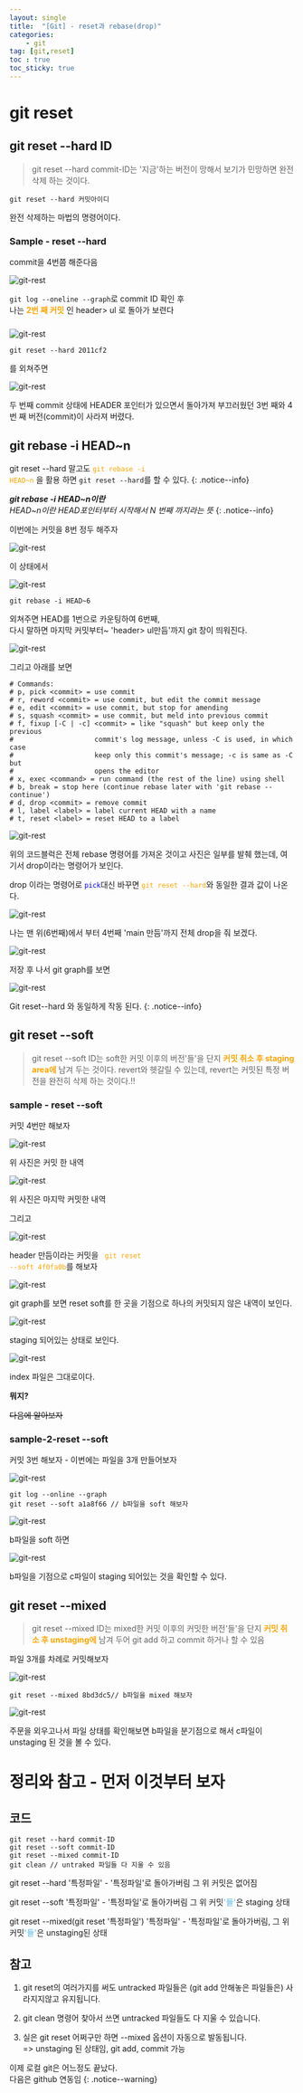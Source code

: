 ```yaml
---
layout: single
title:  "[Git] - reset과 rebase(drop)"
categories:
    - git
tag: [git,reset]
toc : true
toc_sticky: true
---
```


# git reset


## git reset --hard ID
> git reset --hard commit-ID는  '지금'하는 버전이 망해서 보기가 민망하면 완전 삭제 하는 것이다.



```vim
git reset --hard 커밋아이디
```

완전 삭제하는 마법의 명령어이다.

### Sample - reset --hard

commit을 4번쯤 해준다음

![git-rest](/assets/images/git/20230820/230820-01.PNG)

<code>git log --oneline --graph</code>로 commit ID 확인 후 
<BR>
나는 <strong style='margin-bottom: 10px; display:inline-block; color: orange;'>2번 째 커밋</strong> 인 header> ul 로 돌아가 보련다

![git-rest](/assets/images/git/20230820/230820-02.PNG)



```vim
git reset --hard 2011cf2
```
를 외쳐주면

![git-rest](/assets/images/git/20230820/230820-03.PNG)

두 번째 commit 상태에 HEADER 포인터가 있으면서  돌아가져 부끄러웠던 3번 째와 4번 째 버전(commit)이 사라져 버렸다.


## git rebase -i HEAD~n

git reset --hard 말고도 <code style = 'color:orange;'>git rebase -i HEAD~n</code> 을 활용 하면 <code>git reset --hard</code>를 할 수 있다.
{: .notice--info}

***git rebase -i HEAD~n이란*** <BR> *HEAD~n이란 HEAD포인터부터 시작해서 N 번째 까지라는 뜻*
{: .notice--info}

이번에는 커밋을 8번 정두 해주자

![git-rest](/assets/images/git/20230820/230820-04.PNG)

이 상태에서 

![git-rest](/assets/images/git/20230820/230820-05.PNG)

```vim
git rebase -i HEAD~6
```

외쳐주면 HEAD를 1번으로 카운팅하여 6번째,<BR> 다시 말하면
마지막 커밋부터~ 'header> ul만듬'까지 git 창이 띄워진다.

![git-rest](/assets/images/git/20230820/230820-06.PNG)


그리고 아래를 보면

```vim
# Commands:
# p, pick <commit> = use commit
# r, reword <commit> = use commit, but edit the commit message
# e, edit <commit> = use commit, but stop for amending
# s, squash <commit> = use commit, but meld into previous commit
# f, fixup [-C | -c] <commit> = like "squash" but keep only the previous
#                    commit's log message, unless -C is used, in which case
#                    keep only this commit's message; -c is same as -C but
#                    opens the editor
# x, exec <command> = run command (the rest of the line) using shell
# b, break = stop here (continue rebase later with 'git rebase --continue')
# d, drop <commit> = remove commit
# l, label <label> = label current HEAD with a name
# t, reset <label> = reset HEAD to a label
```

![git-rest](/assets/images/git/20230820/230820-07.PNG)

위의 코드블럭은 전체 rebase 명령어를 가져온 것이고
사진은 일부를 발췌 했는데, 여기서 drop이라는 명령어가
보인다.

drop 이라는 명령어로 <code style = 'color:blue;'>pick</code>대신 바꾸면 <code style ='color:orange'>git reset --hard</code>와 동일한 결과 값이 나온다.

![git-rest](/assets/images/git/20230820/230820-08.PNG)

나는 맨 위(6번째)에서 부터 4번째 'main 만듬'까지 전체 drop을 줘 보겠다.

![git-rest](/assets/images/git/20230820/230820-09.PNG)

저장 후 나서 git graph를 보면

![git-rest](/assets/images/git/20230820/230820-10.PNG)

Git reset--hard 와 동일하게 작동 된다.
{: .notice--info}


## git reset --soft

> git reset --soft ID는  soft한 커밋 이후의 버전'들'을 단지 <strong style='color : orange;'>커밋 취소 후 staging area에</strong> 남겨 두는 것이다. revert와 헷갈릴 수 있는데, revert는 커밋된 특정 버전을 완전히 삭제 하는 것이다.!!

### sample - reset --soft

커밋 4번만 해보자

![git-rest](/assets/images/git/20230820/230820-11.PNG)

위 사진은 커밋 한 내역

![git-rest](/assets/images/git/20230820/230820-12.PNG)

위 사진은 마지막 커밋한 내역

그리고 

![git-rest](/assets/images/git/20230820/230820-13.PNG)

header 만듬이라는 커밋을 <code style ='color: orange'> git reset --soft 4f0fa0b</code>를 해보자


![git-rest](/assets/images/git/20230820/230820-14.PNG)

git graph를 보면 reset soft를 한 곳을 기점으로 하나의 커밋되지 않은 내역이 보인다.

![git-rest](/assets/images/git/20230820/230820-15.PNG)

staging 되어있는 상태로 보인다.

![git-rest](/assets/images/git/20230820/230820-16.PNG)

index 파일은 그대로이다.

**뭐지?**

~~다음에 알아보자~~

### sample-2-reset --soft

커밋 3번 해보자 -  이번에는 파일을 3개 만들어보자

![git-rest](/assets/images/git/20230820/230820-17.PNG)

```vim
git log --online --graph
git reset --soft a1a8f66 // b파일을 soft 해보자
```

![git-rest](/assets/images/git/20230820/230820-18.PNG)

b파일을 soft 하면

![git-rest](/assets/images/git/20230820/230820-19.PNG)

b파일을 기점으로 c파일이 staging 되어있는 것을 확인할 수 있다.

## git reset --mixed

> git reset --mixed ID는 mixed한 커밋 이후의  커밋한 버전'들'을 단지 <strong style='color : orange;'>커밋 취소 후 unstaging에</strong> 남겨 두어 
git add 하고 commit 하거나 할 수 있음

파일 3개를 차례로 커밋해보자

![git-rest](/assets/images/git/20230820/230820-20.PNG)

```vim
git reset --mixed 8bd3dc5// b파일을 mixed 해보자
```


![git-rest](/assets/images/git/20230820/230820-21.PNG)

주문을 외우고나서 파일 상태를 확인해보면 b파일을 분기점으로 해서 c파일이 unstaging 된 것을 볼 수 있다.


# 정리와 참고 - 먼저 이것부터 보자

## 코드

```vim
git reset --hard commit-ID
git reset --soft commit-ID
git reset --mixed commit-ID
git clean // untraked 파일들 다 지울 수 있음
```

git reset --hard '특정파일' - '특정파일'로 돌아가버림 그 위 커밋은 없어짐

git reset --soft '특정파일' - '특정파일'로 돌아가버림 그 위 커밋<strong style='color:skyblue;'>'들'</strong>은 staging 상태

git reset --mixed(git reset '특정파일') '특정파일' - '특정파일'로 돌아가버림, 그 위 커밋<strong style='color:skyblue;'>'들'</strong>은 unstaging된 상태



## 참고

1. git reset의 여러가지를 써도 untracked 파일들은 (git add 안해놓은 파일들은) 사라지지않고 유지됩니다. 

2. git clean 명령어 찾아서 쓰면 untracked 파일들도 다 지울 수 있습니다. 

3. 실은 git reset 어쩌구만 하면 --mixed 옵션이 자동으로 발동됩니다. <BR> => unstaging 된 상태임, git add, commit 가능


이제 로컬 git은 어느정도 끝났다.<BR>다음은 github 연동임
{: .notice--warning}